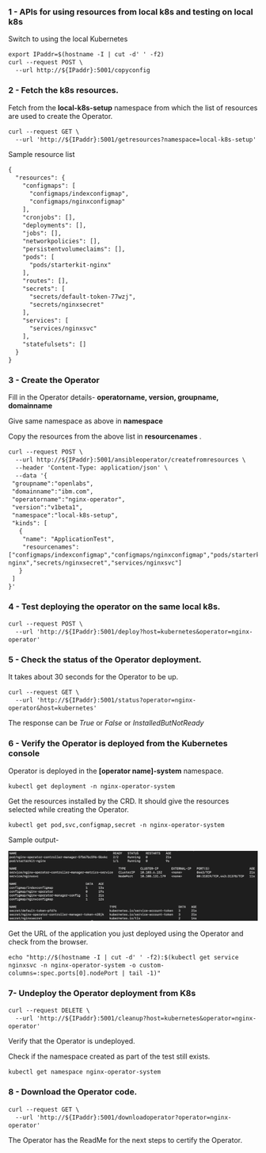 ### 1 - APIs for using resources from local k8s and testing on local k8s
Switch to using the local Kubernetes

```execute
export IPaddr=$(hostname -I | cut -d' ' -f2)
curl --request POST \
  --url http://${IPaddr}:5001/copyconfig 
```



### 2 - Fetch the k8s resources.

Fetch from the **local-k8s-setup** namespace from which the list of resources are used to create the Operator.

```execute
curl --request GET \
  --url 'http://${IPaddr}:5001/getresources?namespace=local-k8s-setup'
```

Sample resource list

```
{
  "resources": {
    "configmaps": [
      "configmaps/indexconfigmap",
      "configmaps/nginxconfigmap"
    ],
    "cronjobs": [],
    "deployments": [],
    "jobs": [],
    "networkpolicies": [],
    "persistentvolumeclaims": [],
    "pods": [
      "pods/starterkit-nginx"
    ],
    "routes": [],
    "secrets": [
      "secrets/default-token-77wzj",
      "secrets/nginxsecret"
    ],
    "services": [
      "services/nginxsvc"
    ],
    "statefulsets": []
  }
}
```



### 3 - Create the Operator

Fill in the Operator details- **operatorname, version, groupname, domainname**

Give same namespace  as above in **namespace**

Copy the resources from the above list in **resourcenames** . 

```execute
curl --request POST \
  --url http://${IPaddr}:5001/ansibleoperator/createfromresources \
  --header 'Content-Type: application/json' \
  --data '{
 "groupname":"openlabs",
 "domainname":"ibm.com",
 "operatorname":"nginx-operator",
 "version":"v1beta1",
 "namespace":"local-k8s-setup",
 "kinds": [
   {
    "name": "ApplicationTest",
    "resourcenames": ["configmaps/indexconfigmap","configmaps/nginxconfigmap","pods/starterkit-nginx","secrets/nginxsecret","services/nginxsvc"]
   }
 ]
}'
```



### 4 - Test deploying the operator on the same local k8s. 

```execute
curl --request POST \
  --url 'http://${IPaddr}:5001/deploy?host=kubernetes&operator=nginx-operator'
```



### 5 - Check the status of the Operator deployment.

It takes about 30 seconds for the Operator to be up.

```execute
curl --request GET \
  --url 'http://${IPaddr}:5001/status?operator=nginx-operator&host=kubernetes'
```

The response can be *True* or *False* or *InstalledButNotReady*



### 6 - Verify the Operator is deployed from the Kubernetes console

Operator is deployed  in the **[operator name]-system** namespace. 

```execute
kubectl get deployment -n nginx-operator-system
```

Get the resources installed by the CRD. It should give the resources selected while creating the Operator. 

```execute
kubectl get pod,svc,configmap,secret -n nginx-operator-system
```

Sample output-

![resourcescreated](../_images/resourcescreated.png)

Get the URL of the application you just deployed using the Operator and check from the browser.

```execute
echo "http://$(hostname -I | cut -d' ' -f2):$(kubectl get service nginxsvc -n nginx-operator-system -o custom-columns=:spec.ports[0].nodePort | tail -1)"
```



### 7- Undeploy the Operator deployment from K8s

```execute
curl --request DELETE \
  --url 'http://${IPaddr}:5001/cleanup?host=kubernetes&operator=nginx-operator'
```

Verify that the Operator is undeployed.

Check if the namespace created as part of the test still exists.

```execute
kubectl get namespace nginx-operator-system
```



### 8 - Download the Operator code.


```execute
curl --request GET \
  --url 'http://${IPaddr}:5001/downloadoperator?operator=nginx-operator'
```

The Operator has the ReadMe for the next steps to certify the Operator.